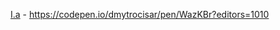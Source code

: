 [I.a](http://snakeskintpl.github.io/docs/guide.html#gettingStarted--%D0%9E%D0%B1%D1%89%D0%B0%D1%8F_%D0%BA%D0%BE%D0%BD%D1%86%D0%B5%D0%BF%D1%86%D0%B8%D1%8F) - https://codepen.io/dmytrocisar/pen/WazKBr?editors=1010
